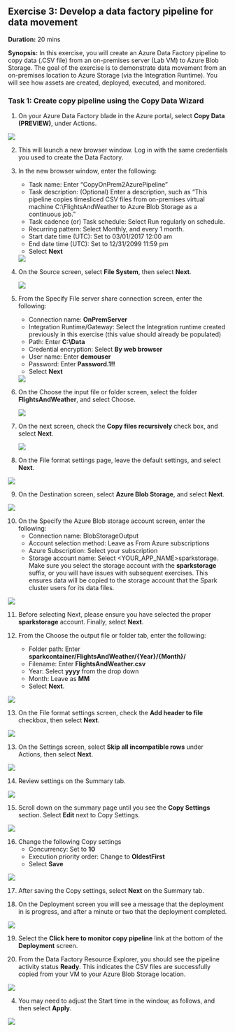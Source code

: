 ## **Exercise 3:** Develop a data factory pipeline for data movement

**Duration:** 20 mins

**Synopsis:** In this exercise, you will create an Azure Data Factory pipeline to copy data (.CSV file) from an on-premises server (Lab VM) to Azure Blob Storage. The goal of the exercise is to demonstrate data movement from an on-premises location to Azure Storage (via the Integration Runtime). You will see how assets are created, deployed, executed, and monitored.  

### **Task 1:** Create copy pipeline using the Copy Data Wizard

1.	On your Azure Data Factory blade in the Azure portal, select **Copy Data (PREVIEW)**, under Actions.

<img src="../images/adf_select_copy_data.jpg" class="block"/>

2.	This will launch a new browser window. Log in with the same credentials you used to create the Data Factory.

3.	In the new browser window, enter the following:
    *	Task name: Enter “CopyOnPrem2AzurePipeline”
    *  	Task description: (Optional) Enter a description, such as “This pipeline copies timesliced CSV files from on-premises virtual machine C:\\FlightsAndWeather to Azure Blob Storage as a continuous job.”
    *	Task cadence (or) Task schedule: Select Run regularly on schedule.
    *	Recurring pattern: Select Monthly, and every 1 month. 
    *	Start date time (UTC): Set to 03/01/2017 12:00 am
    *	End date time (UTC): Set to 12/31/2099 11:59 pm
    *	Select **Next** 
    
    <img src="../images/adf_copy_data_properties.jpg" class="block"/>

4.  On the Source screen, select **File System**, then select **Next**.   

    <img src="../images/adf_copy_select_source.jpg" class="block"/>

5.	From the Specify File server share connection screen, enter the following:
    *	Connection name: **OnPremServer**
    *	Integration Runtime/Gateway: Select the Integration runtime created previously in this exercise (this value should already be populated)
    *	Path: Enter **C:\Data**
    *	Credential encryption: Select **By web browser**
    *	User name: Enter **demouser**
    *	Password: Enter **Password.1!!**
    *	Select **Next** 

    <img src="../images/adf_copy_configure_source.jpg" class="block"/>

6.	On the Choose the input file or folder screen, select the folder **FlightsAndWeather**, and select Choose.

    <img src="../images/adf_copy_choose_input_folder.jpg" class="block"/>

7.	On the next screen, check the **Copy files recursively** check box, and select **Next**. 

    <img src="../images/adf_copy_select_files_recursively.jpg" class="block"/>

8.	On the File format settings page, leave the default settings, and select **Next**.

<img src="../images/adf_copy_source_file_format.jpg" class="block"/> 

9.	On the Destination screen, select **Azure Blob Storage**, and select **Next**. 

<img src="../images/adf_copy_select_destination_store.jpg" class="block"/>

10.	On the Specify the Azure Blob storage account screen, enter the following:
    *	Connection name: BlobStorageOutput
    *	Account selection method: Leave as From Azure subscriptions
    *	Azure Subscription: Select your subscription 
    *	Storage account name: Select <YOUR_APP_NAME>sparkstorage. Make sure you select the storage account with the **sparkstorage** suffix, or you will have issues with subsequent exercises. This ensures data will be copied to the storage account that the Spark cluster users for its data files. 

<img src="../images/adf_configure_sink_blob_store_account.jpg" class="block"/>

11.	Before selecting Next, please ensure you have selected the proper **sparkstorage** account. Finally, select **Next**.

12.	From the Choose the output file or folder tab, enter the following:
    *	Folder path: Enter **sparkcontainer/FlightsAndWeather/{Year}/{Month}/**
    *	Filename: Enter **FlightsAndWeather.csv**
    *	Year: Select **yyyy** from the drop down
    *	Month: Leave as **MM**
    *	Select **Next**. 

<img src="../images/adf_copy_configure_sink_output_folder.jpg" class="block"/>

13.	On the File format settings screen, check the **Add header to file** checkbox, then select **Next**. 

<img src="../images/adf_copy_sink_add_header.jpg" class="block"/>

13.	On the Settings screen, select **Skip all incompatible rows** under Actions, then select **Next**. 

<img src="../images/adf_copy_sink_configure_settings.jpg" class="block"/>

14.	Review settings on the Summary tab. 

<img src="../images/adf_copy_sink_review_settings_summary.jpg" class="block"/>

15.	Scroll down on the summary page until you see the **Copy Settings** section. Select **Edit** next to Copy Settings. 

<img src="../images/adf_copy_settings.jpg" class="block"/>

16.	Change the following Copy settings
    *	Concurrency: Set to **10**
    *	Execution priority order: Change to **OldestFirst**
    *	Select **Save** 

<img src="../images/adf_copy_edit_copy_settings.jpg" class="block"/>

17.	After saving the Copy settings, select **Next** on the Summary tab.

18.	On the Deployment screen you will see a message that the deployment in is progress, and after a minute or two that the deployment completed. 

<img src="../images/adf_copy_deployment_complete.jpg" class="block"/>

19.	Select the **Click here to monitor copy pipeline** link at the bottom of the **Deployment** screen.

20.	From the Data Factory Resource Explorer, you should see the pipeline activity status **Ready**. This indicates the CSV files are successfully copied from your VM to your Azure Blob Storage location. 

<img src="../images/adf_copy_pipeline_activity_ready.jpg" class="block"/>

4.	You may need to adjust the Start time in the window, as follows, and then select **Apply**. 

<img src="../images/adf_copy_adjust_start_time.jpg" class="block"/>

